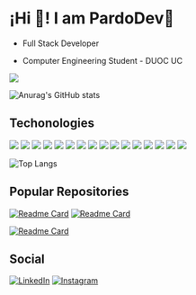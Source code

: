 # ¡Hi 👋! I am PardoDev👾

- Full Stack Developer

- Computer Engineering Student - DUOC UC

![](https://komarev.com/ghpvc/?username=Pardo-Dev&color=blueviolet&style=for-the-badge)

![Anurag's GitHub stats](https://github-readme-stats.vercel.app/api?username=Pardo-Dev&show_icons=true&theme=chartreuse-dark) 

## Techonologies

![](https://img.shields.io/badge/Python-3776AB?style=for-the-badge&logo=python&logoColor=white)
![](https://img.shields.io/badge/HTML5-E34F26?style=for-the-badge&logo=html5&logoColor=white)
![](https://img.shields.io/badge/CSS3-1572B6?style=for-the-badge&logo=css3&logoColor=white)
![](https://img.shields.io/badge/JavaScript-F7DF1E?style=for-the-badge&logo=javascript&logoColor=black)
![](https://img.shields.io/badge/Node.js-43853D?style=for-the-badge&logo=node.js&logoColor=white)
![](https://img.shields.io/badge/TypeScript-007ACC?style=for-the-badge&logo=typescript&logoColor=white)
![](https://img.shields.io/badge/PHP-777BB4?style=for-the-badge&logo=php&logoColor=white)
![](https://img.shields.io/badge/Express.js-404D59?style=for-the-badge)
![](https://img.shields.io/badge/React-20232A?style=for-the-badge&logo=react&logoColor=61DAFB)
![](https://img.shields.io/badge/Vue.js-35495E?style=for-the-badge&logo=vue.js&logoColor=4FC08D)
![](https://img.shields.io/badge/Angular-DD0031?style=for-the-badge&logo=angular&logoColor=white)
![](https://img.shields.io/badge/Bootstrap-563D7C?style=for-the-badge&logo=bootstrap&logoColor=white)
![](https://img.shields.io/badge/jQuery-0769AD?style=for-the-badge&logo=jquery&logoColor=white)
![](https://img.shields.io/badge/Django-092E20?style=for-the-badge&logo=django&logoColor=white)
![](https://img.shields.io/badge/MySQL-00000F?style=for-the-badge&logo=mysql&logoColor=white)
![](https://img.shields.io/badge/PostgreSQL-316192?style=for-the-badge&logo=postgresql&logoColor=white)

![Top Langs](https://github-readme-stats.vercel.app/api/top-langs/?username=Pardo-Dev&theme=chartreuse-dark)

## Popular Repositories

[![Readme Card](https://github-readme-stats.vercel.app/api/pin/?username=Pardo-Dev&repo=RayoMkween-Taller_Mecanico&theme=chartreuse-dark)](https://github.com/Pardo-Dev/RayoMkween-Taller_Mecanico)
[![Readme Card](https://github-readme-stats.vercel.app/api/pin/?username=Pardo-Dev&repo=Comandos-Git&theme=chartreuse-dark)](https://github.com/Pardo-Dev/Comandos-Git)




[![Readme Card](https://github-readme-stats.vercel.app/api/pin/?username=Pardo-Dev&repo=RegistrApp&theme=chartreuse-dark)](https://github.com/Pardo-Dev/RegistrApp)

## Social
[![LinkedIn](https://img.shields.io/badge/LinkedIn-0077B5?style=for-the-badge&logo=linkedin&logoColor=white)](https://www.linkedin.com/in/carlos-pardo-belmar-507860243/)
[![Instagram](https://img.shields.io/badge/Instagram-E4405F?style=for-the-badge&logo=instagram&logoColor=white)](https://www.instagram.com/_p4rd0.c_/)

